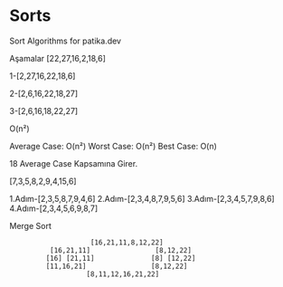 # Sorts
Sort Algorithms for patika.dev


Aşamalar
[22,27,16,2,18,6]

1-[2,27,16,22,18,6]

2-[2,6,16,22,18,27]

3-[2,6,16,18,22,27]

O(n²)

Average Case: O(n²)
Worst Case: O(n²)
Best Case: O(n)

18 Average Case Kapsamına Girer.

[7,3,5,8,2,9,4,15,6]

1.Adım-[2,3,5,8,7,9,4,6]
2.Adım-[2,3,4,8,7,9,5,6]
3.Adım-[2,3,4,5,7,9,8,6]
4.Adım-[2,3,4,5,6,9,8,7]

Merge Sort

                        [16,21,11,8,12,22]
              [16,21,11]                [8,12,22]
             [16] [21,11]              [8] [12,22]
             [11,16,21]                [8,12,22]
                       [8,11,12,16,21,22]


